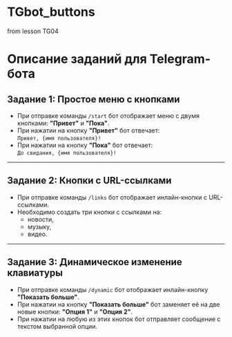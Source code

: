 # TGbot_buttons
from lesson TG04

# Описание заданий для Telegram-бота

## Задание 1: Простое меню с кнопками

- При отправке команды `/start` бот отображает меню с двумя кнопками: **"Привет"** и **"Пока"**.
- При нажатии на кнопку **"Привет"** бот отвечает:  
  `Привет, {имя пользователя}!`
- При нажатии на кнопку **"Пока"** бот отвечает:  
  `До свидания, {имя пользователя}!`

---

## Задание 2: Кнопки с URL-ссылками

- При отправке команды `/links` бот отображает инлайн-кнопки с URL-ссылками.
- Необходимо создать три кнопки с ссылками на:
    - новости,
    - музыку,
    - видео.

---

## Задание 3: Динамическое изменение клавиатуры

- При отправке команды `/dynamic` бот отображает инлайн-кнопку **"Показать больше"**.
- При нажатии на кнопку **"Показать больше"** бот заменяет её на две новые кнопки: **"Опция 1"** и **"Опция 2"**.
- При нажатии на любую из этих кнопок бот отправляет сообщение с текстом выбранной опции.